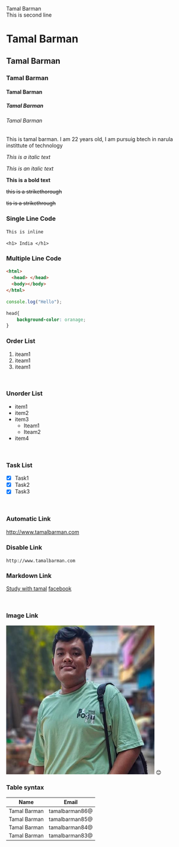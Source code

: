<!-- markdown tuitorial
---Markdown--
1. what & why README.md?
2. How to make a comment
3. Normal text & new line
4. Horizontal rule
5. Headings
6. Paragraph
7. italic
8. bold
9. strikethrough
10. inline code block
11. Multiple line code block
12. List
13. Link
14. Image
15. Emoji
16. Table-->
<!--either tqwo space or br tag for next line -->

Tamal Barman<br/>
This is second line

## <!-- (___) for under line-->

<!--heading creation -->

# Tamal Barman

## Tamal Barman

### Tamal Barman

#### Tamal Barman

##### Tamal Barman

###### Tamal Barman

<p>This is tamal barman. I am 22 years old, I am pursuig btech in narula instittute of technology</p>

<i> This is a italic text </i>

_This is an italic text_

**This is a bold text**

<del>this is a strikethorough</del>

~~tis is a strikethrough~~

### Single Line Code

`This is inline`

`<h1> India </h1>`

### Multiple Line Code

```html
<html>
  <head> </head>
  <body></body>
</html>
```

```javascript
console.log("Hello");
```

```CSS
head{
    background-color: oranage;
}
```

### Order List

<ol> 
<li> iteam1 </li>
<li> iteam1 </li>
<li> iteam1 </li>
</ol>

</br>

### Unorder List

- item1
- item2
- item3
  - Iteam1
  - Iteam2
- item4

</br>

### Task List

- [x] Task1
- [x] Task2
- [x] Task3

</br>

### Automatic Link

http://www.tamalbarman.com

### Disable Link

`http://www.tamalbarman.com`

### Markdown Link

<!-- [Study with tamal](http://www.tamalbarman.com) -->

[Study with tamal][websitelink]
[facebook][facebooklink]

<!-- all link is here -->

[websitelink]: http://www.tamalbarman.com
[facebooklink]: http://www.tamalbarman.com

</br>

### Image Link

<!-- ![profile](./images/profile.jpg) -->

<img src="./images/profile.jpg" width="400" title="profile image>"/>
😊

</br>

### Table syntax

| Name         | Email          |
| ------------ | -------------- |
| Tamal Barman | tamalbarman86@ |
| Tamal Barman | tamalbarman85@ |
| Tamal Barman | tamalbarman84@ |
| Tamal Barman | tamalbarman83@ |

